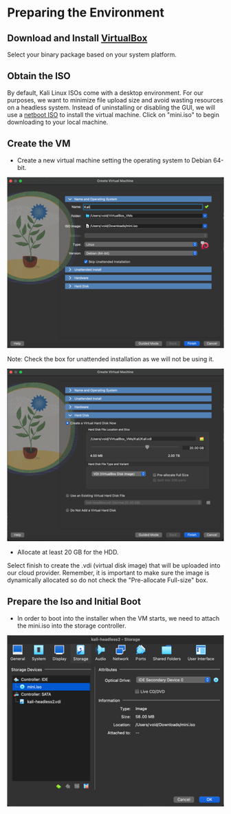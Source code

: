 # Preparing the Environment

## Download and Install [VirtualBox](https://www.virtualbox.org/wiki/Downloads)

Select your binary package based on your system platform.

## Obtain the ISO

By default, Kali Linux ISOs come with a desktop environment. For our purposes, we want to minimize file upload size and avoid wasting resources on a headless system. Instead of uninstalling or disabling the GUI, we will use a [netboot ISO](https://http.kali.org/kali/dists/kali-rolling/main/installer-amd64/current/images/netboot/) to install the virtual machine. Click on "mini.iso" to begin downloading to your local machine.

## Create the VM

* Create a new virtual machine setting the operating system to Debian 64-bit. 

![Operating System](images/OS_setup.png)

Note: Check the box for unattended installation as we will not be using it.

![Disk Allocation](images/Disk_allocation.png)

* Allocate at least 20 GB for the HDD.

Select finish to create the .vdi (virtual disk image) that will be uploaded into our cloud provider. Remember, it is important to make sure the image is dynamically allocated so do not check the "Pre-allocate Full-size" box. 

## Prepare the Iso and Initial Boot

* In order to boot into the installer when the VM starts, we need to attach the mini.iso into the storage controller.

![ISO Mount](images/iso-mount.png)
